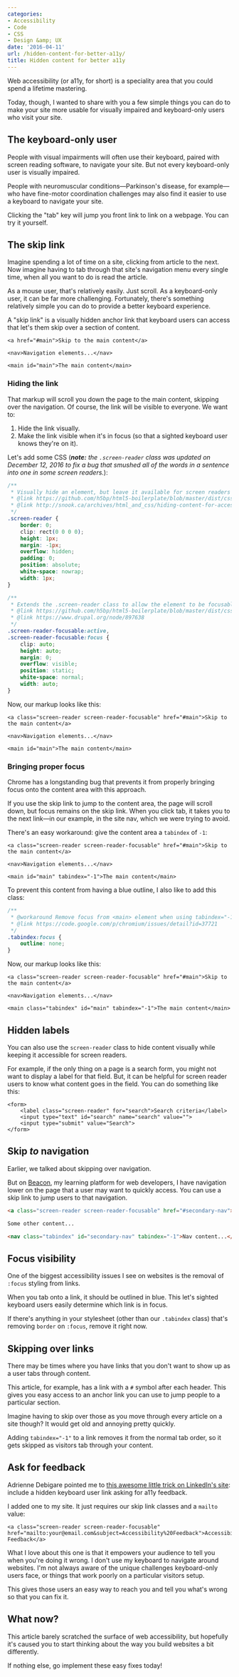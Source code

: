 ```yaml
---
categories:
- Accessibility
- Code
- CSS
- Design &amp; UX
date: '2016-04-11'
url: /hidden-content-for-better-a11y/
title: Hidden content for better a11y
---
```


Web accessibility (or a11y, for short) is a speciality area that you could spend a lifetime mastering.

Today, though, I wanted to share with you a few simple things you can do to make your site more usable for visually impaired and keyboard-only users who visit your site.

<!--more-->

## The keyboard-only user

People with visual impairments will often use their keyboard, paired with screen reading software, to navigate your site. But not every keyboard-only user is visually impaired.

People with neuromuscular conditions&mdash;Parkinson's disease, for example&mdash;who have fine-motor coordination challenges may also find it easier to use a keyboard to navigate your site.

Clicking the "tab" key will jump you front link to link on a webpage. You can try it yourself.

## The skip link

Imagine spending a lot of time on a site, clicking from article to the next. Now imagine having to tab through that site's navigation menu every single time, when all you want to do is read the article.

As a mouse user, that's relatively easily. Just scroll. As a keyboard-only user, it can be far more challenging. Fortunately, there's something relatively simple you can do to provide a better keyboard experience.

A "skip link" is a visually hidden anchor link that keyboard users can access that let's them skip over a section of content.

```markup
<a href="#main">Skip to the main content</a>

<nav>Navigation elements...</nav>

<main id="main">The main content</main>
```

### Hiding the link

That markup will scroll you down the page to the main content, skipping over the navigation. Of course, the link will be visible to everyone. We want to:

1. Hide the link visually.
2. Make the link visible when it's in focus (so that a sighted keyboard user knows they're on it).

Let's add some CSS (***note:*** *the `.screen-reader` class was updated on December 12, 2016 to fix a bug that smushed all of the words in a sentence into one in some screen readers.*):

```css
/**
 * Visually hide an element, but leave it available for screen readers
 * @link https://github.com/h5bp/html5-boilerplate/blob/master/dist/css/main.css
 * @link http://snook.ca/archives/html_and_css/hiding-content-for-accessibility
 */
.screen-reader {
	border: 0;
	clip: rect(0 0 0 0);
	height: 1px;
	margin: -1px;
	overflow: hidden;
	padding: 0;
	position: absolute;
	white-space: nowrap;
	width: 1px;
}

/**
 * Extends the .screen-reader class to allow the element to be focusable when navigated to via the keyboard
 * @link https://github.com/h5bp/html5-boilerplate/blob/master/dist/css/main.css
 * @link https://www.drupal.org/node/897638
 */
.screen-reader-focusable:active,
.screen-reader-focusable:focus {
	clip: auto;
	height: auto;
	margin: 0;
	overflow: visible;
	position: static;
	white-space: normal;
	width: auto;
}
```

Now, our markup looks like this:

```markup
<a class="screen-reader screen-reader-focusable" href="#main">Skip to the main content</a>

<nav>Navigation elements...</nav>

<main id="main">The main content</main>
```

### Bringing proper focus

Chrome has a longstanding bug that prevents it from properly bringing focus onto the content area with this approach.

If you use the skip link to jump to the content area, the page will scroll down, but focus remains on the skip link. When you click tab, it takes you to the next link&mdash;in our example, in the site nav, which we were trying to avoid.

There's an easy workaround: give the content area a `tabindex` of `-1`:

```markup
<a class="screen-reader screen-reader-focusable" href="#main">Skip to the main content</a>

<nav>Navigation elements...</nav>

<main id="main" tabindex="-1">The main content</main>
```

To prevent this content from having a blue outline, I also like to add this class:

```css
/**
 * @workaround Remove focus from <main> element when using tabindex="-1" hack for skipnav link
 * @link https://code.google.com/p/chromium/issues/detail?id=37721
 */
.tabindex:focus {
	outline: none;
}
```

Now, our markup looks like this:

```markup
<a class="screen-reader screen-reader-focusable" href="#main">Skip to the main content</a>

<nav>Navigation elements...</nav>

<main class="tabindex" id="main" tabindex="-1">The main content</main>
```

## Hidden labels

You can also use the `screen-reader` class to hide content visually while keeping it accessible for screen readers.

For example, if the only thing on a page is a search form, you might not want to display a label for that field. But, it can be helpful for screen reader users to know what content goes in the field. You can do something like this:

```markup
<form>
    <label class="screen-reader" for="search">Search criteria</label>
    <input type="text" id="search" name="search" value="">
    <input type="submit" value="Search">
</form>
```

## Skip *to* navigation

Earlier, we talked about skipping over navigation.

But on [Beacon](http://beacon.gomakethings.com), my learning platform for web developers, I have navigation lower on the page that a user may want to quickly access. You can use a skip link to jump users to that navigation.

```html
<a class="screen-reader screen-reader-focusable" href="#secondary-nav">Skip to Course Navigation</a>

Some other content...

<nav class="tabindex" id="secondary-nav" tabindex="-1">Nav content...</nav>
```

## Focus visibility

One of the biggest accessibility issues I see on websites is the removal of `:focus` styling from links.

When you tab onto a link, it should be outlined in blue. This let's sighted keyboard users easily determine which link is in focus.

If there's anything in your stylesheet (other than our `.tabindex` class) that's removing `border` on `:focus`, remove it right now.

## Skipping over links

There may be times where you have links that you don't want to show up as a user tabs through content.

This article, for example, has a link with a `#` symbol after each header. This gives you easy access to an anchor link you can use to jump people to a particular section.

Imagine having to skip over those as you move through every article on a site though? It would get old and annoying pretty quickly.

Adding `tabindex="-1"` to a link removes it from the normal tab order, so it gets skipped as visitors tab through your content.

## Ask for feedback

Adrienne Debigare pointed me to [this awesome little trick on LinkedIn's site](https://twitter.com/adebigare/status/712368920490074113): include a hidden keyboard user link asking for a11y feedback.

I added one to my site. It just requires our skip link classes and a `mailto` value:

```markup
<a class="screen-reader screen-reader-focusable" href="mailto:your@email.com&subject=Accessibility%20Feedback">Accessibility Feedback</a>
```

What I love about this one is that it empowers your audience to tell you when you're doing it wrong. I don't use my keyboard to navigate around websites. I'm not always aware of the unique challenges keyboard-only users face, or things that work poorly on a particular visitors setup.

This gives those users an easy way to reach you and tell you what's wrong so that you can fix it.

## What now?

This article barely scratched the surface of web accessibility, but hopefully it's caused you to start thinking about the way you build websites a bit differently.

If nothing else, go implement these easy fixes today!